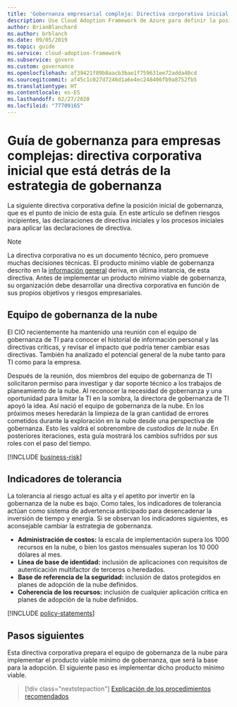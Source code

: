 ```yaml
---
title: 'Gobernanza empresarial compleja: Directiva corporativa inicial'
description: Use Cloud Adoption Framework de Azure para definir la posición inicial de gobernanza, riesgos en las primeras etapas, instrucciones iniciales para las directivas y procesos de aplicación tempranos.
author: BrianBlanchard
ms.author: brblanch
ms.date: 09/05/2019
ms.topic: guide
ms.service: cloud-adoption-framework
ms.subservice: govern
ms.custom: governance
ms.openlocfilehash: af39421f89b8aacb3bae1f759631ee72adda40cd
ms.sourcegitcommit: af45c1c027d7246d1a6e4ec248406fb9a8752fb5
ms.translationtype: HT
ms.contentlocale: es-ES
ms.lasthandoff: 02/27/2020
ms.locfileid: "77709165"
---
```

# <a name="governance-guide-for-complex-enterprises-initial-corporate-policy-behind-the-governance-strategy"></a>Guía de gobernanza para empresas complejas: directiva corporativa inicial que está detrás de la estrategia de gobernanza

La siguiente directiva corporativa define la posición inicial de gobernanza, que es el punto de inicio de esta guía. En este artículo se definen riesgos incipientes, las declaraciones de directiva iniciales y los procesos iniciales para aplicar las declaraciones de directiva.

> [!NOTE]
>La directiva corporativa no es un documento técnico, pero promueve muchas decisiones técnicas. El producto mínimo viable de gobernanza descrito en la [información general](./index.md) deriva, en última instancia, de esta directiva. Antes de implementar un producto mínimo viable de gobernanza, su organización debe desarrollar una directiva corporativa en función de sus propios objetivos y riesgos empresariales.

## <a name="cloud-governance-team"></a>Equipo de gobernanza de la nube

El CIO recientemente ha mantenido una reunión con el equipo de gobernanza de TI para conocer el historial de información personal y las directivas críticas, y revisar el impacto que podría tener cambiar esas directivas. También ha analizado el potencial general de la nube tanto para TI como para la empresa.

Después de la reunión, dos miembros del equipo de gobernanza de TI solicitaron permiso para investigar y dar soporte técnico a los trabajos de planeamiento de la nube. Al reconocer la necesidad de gobernanza y una oportunidad para limitar la TI en la sombra, la directora de gobernanza de TI apoyó la idea. Así nació el equipo de gobernanza de la nube. En los próximos meses heredarán la limpieza de la gran cantidad de errores cometidos durante la exploración en la nube desde una perspectiva de gobernanza. Esto les valdrá el sobrenombre de _custodios de la nube_. En posteriores iteraciones, esta guía mostrará los cambios sufridos por sus roles con el paso del tiempo.

[!INCLUDE [business-risk](../../../../includes/business-risks.md)]

## <a name="tolerance-indicators"></a>Indicadores de tolerancia

La tolerancia al riesgo actual es alta y el apetito por invertir en la gobernanza de la nube es bajo. Como tales, los indicadores de tolerancia actúan como sistema de advertencia anticipado para desencadenar la inversión de tiempo y energía. Si se observan los indicadores siguientes, es aconsejable cambiar la estrategia de gobernanza.

- **Administración de costos:** la escala de implementación supera los 1000 recursos en la nube, o bien los gastos mensuales superan los 10 000 dólares al mes.
- **Línea de base de identidad:** inclusión de aplicaciones con requisitos de autenticación multifactor de terceros o heredados.
- **Base de referencia de la seguridad:** inclusión de datos protegidos en planes de adopción de la nube definidos.
- **Coherencia de los recursos:** inclusión de cualquier aplicación crítica en planes de adopción de la nube definidos.

[!INCLUDE [policy-statements](../../../../includes/policy-statements.md)]

## <a name="next-steps"></a>Pasos siguientes

Esta directiva corporativa prepara el equipo de gobernanza de la nube para implementar el producto viable mínimo de gobernanza, que será la base para la adopción. El siguiente paso es implementar dicho producto mínimo viable.

> [!div class="nextstepaction"]
> [Explicación de los procedimientos recomendados](./prescriptive-guidance.md)
